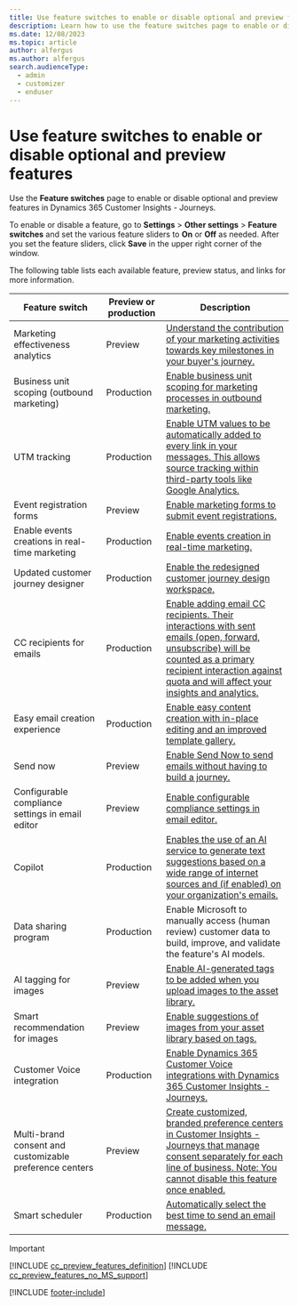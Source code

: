 ```yaml
---
title: Use feature switches to enable or disable optional and preview features
description: Learn how to use the feature switches page to enable or disable optional and preview features in Dynamics 365 Customer Insights - Journeys.
ms.date: 12/08/2023
ms.topic: article
author: alfergus
ms.author: alfergus
search.audienceType: 
  - admin
  - customizer
  - enduser
---
```


# Use feature switches to enable or disable optional and preview features

Use the **Feature switches** page to enable or disable optional and preview features in Dynamics 365 Customer Insights - Journeys.

To enable or disable a feature, go to **Settings** > **Other settings** > **Feature switches** and set the various feature sliders to **On** or **Off** as needed. After you set the feature sliders, click **Save** in the upper right corner of the window.

The following table lists each available feature, preview status, and links for more information.

| Feature switch | Preview or production | Description |
|---|---|---|
| Marketing effectiveness analytics | Preview | [Understand the contribution of your marketing activities towards key milestones in your buyer's journey.](real-time-marketing-effectiveness.md)|
| Business unit scoping (outbound marketing) | Production | [Enable business unit scoping for marketing processes in outbound marketing.](business-units.md)|
| UTM tracking | Production | [Enable UTM values to be automatically added to every link in your messages. This allows source tracking within third-party tools like Google Analytics.](real-time-marketing-utm.md)|
| Event registration forms | Preview | [Enable marketing forms to submit event registrations.](event-forms.md)|
| Enable events creations in real-time marketing | Production | [Enable events creation in real-time marketing.](set-up-event.md)|
| Updated customer journey designer | Production | [Enable the redesigned customer journey design workspace.](customer-journeys-create-automated-campaigns.md)|
| CC recipients for emails | Production | [Enable adding email CC recipients. Their interactions with sent emails (open, forward, unsubscribe) will be counted as a primary recipient interaction against quota and will affect your insights and analytics.](real-time-marketing-add-cc-recipients.md)|
| Easy email creation experience | Production | [Enable easy content creation with in-place editing and an improved template gallery.](real-time-marketing-email.md)|
| Send now | Preview | [Enable Send Now to send emails without having to build a journey.](email-without-journey.md)|
| Configurable compliance settings in email editor | Preview | [Enable configurable compliance settings in email editor.](real-time-marketing-email-text-consent.md) |
| Copilot | Production | [Enables the use of an AI service to generate text suggestions based on a wide range of internet sources and (if enabled) on your organization's emails.](content-ideas.md) |
| Data sharing program | Production | Enable Microsoft to manually access (human review) customer data to build, improve, and validate the feature's AI models. |
| AI tagging for images | Preview | [Enable AI-generated tags to be added when you upload images to the asset library.](upload-images-files.md) |
| Smart recommendation for images | Preview | [Enable suggestions of images from your asset library based on tags.](upload-images-files.md) |
| Customer Voice integration | Production | [Enable Dynamics 365 Customer Voice integrations with Dynamics 365 Customer Insights - Journeys.](customer-voice.md) |
| Multi-brand consent and customizable preference centers | Preview | [Create customized, branded preference centers in Customer Insights - Journeys that manage consent separately for each line of business. Note: You cannot disable this feature once enabled.](compliance-overview.md) |
| Smart scheduler | Production | [Automatically select the best time to send an email message.](automated-scheduler.md) |

> [!IMPORTANT]
> [!INCLUDE [cc_preview_features_definition](./includes/cc-preview-features-definition.md)]
> [!INCLUDE [cc_preview_features_no_MS_support](./includes/cc-preview-features-no-ms-support.md)]

[!INCLUDE [footer-include](./includes/footer-banner.md)]
